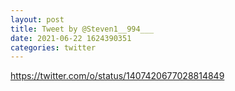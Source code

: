 ```yaml
--- 
layout: post 
title: Tweet by @Steven1__994___ 
date: 2021-06-22 1624390351 
categories: twitter 
--- 
```

https://twitter.com/o/status/1407420677028814849